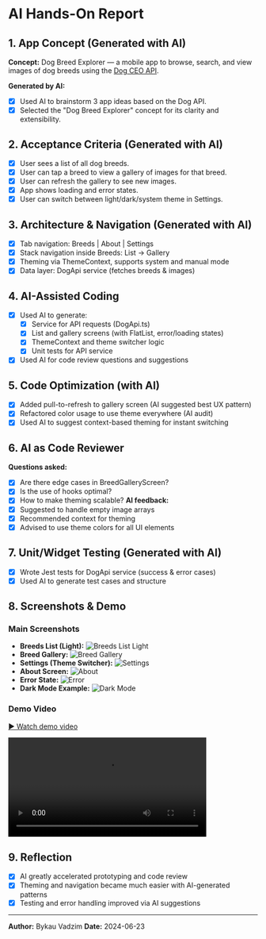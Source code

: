 # AI Hands-On Report

## 1. App Concept (Generated with AI)

**Concept:**
Dog Breed Explorer — a mobile app to browse, search, and view images of dog breeds using the [Dog CEO API](https://dog.ceo/dog-api/).

**Generated by AI:**

- [x] Used AI to brainstorm 3 app ideas based on the Dog API.
- [x] Selected the "Dog Breed Explorer" concept for its clarity and extensibility.

## 2. Acceptance Criteria (Generated with AI)

- [x] User sees a list of all dog breeds.
- [x] User can tap a breed to view a gallery of images for that breed.
- [x] User can refresh the gallery to see new images.
- [x] App shows loading and error states.
- [x] User can switch between light/dark/system theme in Settings.

## 3. Architecture & Navigation (Generated with AI)

- [x] Tab navigation: Breeds | About | Settings
- [x] Stack navigation inside Breeds: List → Gallery
- [x] Theming via ThemeContext, supports system and manual mode
- [x] Data layer: DogApi service (fetches breeds & images)

## 4. AI-Assisted Coding

- [x] Used AI to generate:
  - [x] Service for API requests (DogApi.ts)
  - [x] List and gallery screens (with FlatList, error/loading states)
  - [x] ThemeContext and theme switcher logic
  - [x] Unit tests for API service
- [x] Used AI for code review questions and suggestions

## 5. Code Optimization (with AI)

- [x] Added pull-to-refresh to gallery screen (AI suggested best UX pattern)
- [x] Refactored color usage to use theme everywhere (AI audit)
- [x] Used AI to suggest context-based theming for instant switching

## 6. AI as Code Reviewer

**Questions asked:**

- [x] Are there edge cases in BreedGalleryScreen?
- [x] Is the use of hooks optimal?
- [x] How to make theming scalable?
      **AI feedback:**
- [x] Suggested to handle empty image arrays
- [x] Recommended context for theming
- [x] Advised to use theme colors for all UI elements

## 7. Unit/Widget Testing (Generated with AI)

- [x] Wrote Jest tests for DogApi service (success & error cases)
- [x] Used AI to generate test cases and structure

## 8. Screenshots & Demo

### Main Screenshots

- **Breeds List (Light):**
  ![Breeds List Light](screenshots/breeds-list-light.png)
- **Breed Gallery:**
  ![Breed Gallery](screenshots/breed-gallery.png)
- **Settings (Theme Switcher):**
  ![Settings](screenshots/settings.png)
- **About Screen:**
  ![About](screenshots/about.png)
- **Error State:**
  ![Error](screenshots/error.png)
- **Dark Mode Example:**
  ![Dark Mode](screenshots/breed-gallery-dark.png)

### Demo Video

[▶️ Watch demo video](screenshots/video.mp4)

<video src="screenshots/video.mp4" controls width="400"></video>

## 9. Reflection

- [x] AI greatly accelerated prototyping and code review
- [x] Theming and navigation became much easier with AI-generated patterns
- [x] Testing and error handling improved via AI suggestions

---

**Author:** Bykau Vadzim
**Date:** 2024-06-23
